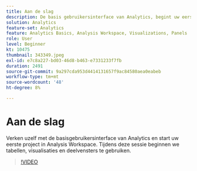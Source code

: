 ```yaml
---
title: Aan de slag
description: De basis gebruikersinterface van Analytics, begint uw eerste project in Analysis Workspace, begint gebruikend lijsten, visualisaties en panelen.
solution: Analytics
feature-set: Analytics
feature: Analytics Basics, Analysis Workspace, Visualizations, Panels
role: User
level: Beginner
kt: 10475
thumbnail: 343349.jpeg
exl-id: e7c8a227-bd03-46d8-b463-e7331233f7fb
duration: 2491
source-git-commit: 9a297cda953d4414131657f9ac84580aea0eabeb
workflow-type: tm+mt
source-wordcount: '48'
ht-degree: 8%

---
```


# Aan de slag

Verken uzelf met de basisgebruikersinterface van Analytics en start uw eerste project in Analysis Workspace. Tijdens deze sessie beginnen we tabellen, visualisaties en deelvensters te gebruiken.

>[!VIDEO](https://video.tv.adobe.com/v/343349/?quality=12&learn=on)
